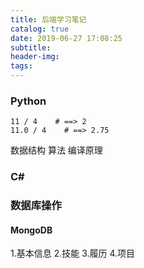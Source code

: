 ```yaml
---
title: 后端学习笔记
catalog: true
date: 2019-06-27 17:08:25
subtitle:
header-img:
tags:
---
```


### Python

    11 / 4    # ==> 2
    11.0 / 4    # ==> 2.75

数据结构
算法
编译原理

### C#


### 数据库操作

#### MongoDB

1.基本信息
2.技能
3.履历
4.项目